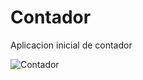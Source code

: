 # Contador

Aplicacion inicial de contador 


![Contador](https://github.com/chucho5280/contador/assets/96545330/16334148-7069-4ee9-b7d7-a87f2cb92024)

